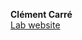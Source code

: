 **Clément Carré**<br> 
[Lab website](https://www.ibps.sorbonne-universite.fr/en/ibps/directory/1900-Cl%C3%A9ment-Carr%C3%A9) <br>
